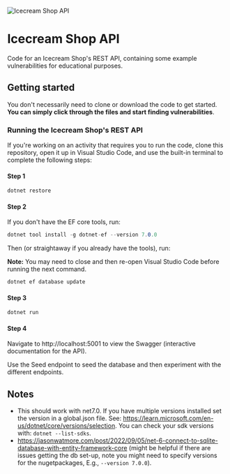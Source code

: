 ![Icecream Shop API](icecream-shop-api.png)

# Icecream Shop API

Code for an Icecream Shop's REST API, containing some example vulnerabilities for educational purposes.

## Getting started

You don't necessarily need to clone or download the code to get started. **You can simply click through the files and start finding vulnerabilities**.

### Running the Icecream Shop's REST API

If you're working on an activity that requires you to run the code, clone this repository, open it up in Visual Studio Code, and use the built-in terminal to complete the following steps:

#### Step 1

```c#
dotnet restore
```

#### Step 2

If you don't have the EF core tools, run:

```c#
dotnet tool install -g dotnet-ef --version 7.0.0
```

Then (or straightaway if you already have the tools), run:

**Note:** You may need to close and then re-open Visual Studio Code before running the next command.

```c#
dotnet ef database update
```

#### Step 3

```c#
dotnet run
```

#### Step 4

Navigate to http://localhost:5001 to view the Swagger (interactive documentation for the API).

Use the Seed endpoint to seed the database and then experiment with the different endpoints.

## Notes

- This should work with net7.0. If you have multiple versions installed set the version in a global.json file. See: https://learn.microsoft.com/en-us/dotnet/core/versions/selection. You can check your sdk versions with: `dotnet --list-sdks`.
- https://jasonwatmore.com/post/2022/09/05/net-6-connect-to-sqlite-database-with-entity-framework-core (might be helpful if there are issues getting the db set-up, note you might need to specify versions for the nugetpackages, E.g., `--version 7.0.0`).

